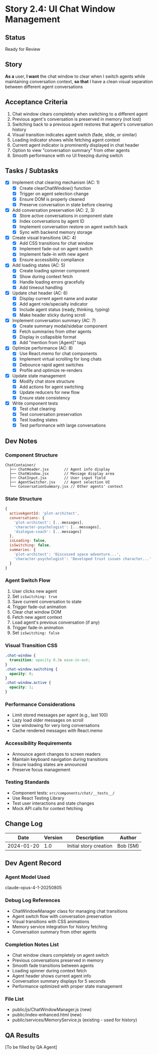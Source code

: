 # Story 2.4: UI Chat Window Management

## Status
Ready for Review

## Story
**As a** user,
**I want** the chat window to clear when I switch agents while maintaining conversation context,
**so that** I have a clean visual separation between different agent conversations

## Acceptance Criteria
1. Chat window clears completely when switching to a different agent
2. Previous agent's conversation is preserved in memory (not lost)
3. Switching back to a previous agent restores that agent's conversation history
4. Visual transition indicates agent switch (fade, slide, or similar)
5. Loading indicator shows while fetching agent context
6. Current agent indicator is prominently displayed in chat header
7. Option to view "conversation summary" from other agents
8. Smooth performance with no UI freezing during switch

## Tasks / Subtasks
- [x] Implement chat clearing mechanism (AC: 1)
  - [x] Create clearChatWindow() function
  - [x] Trigger on agent selection change
  - [x] Ensure DOM is properly cleaned
  - [x] Preserve conversation in state before clearing
- [x] Add conversation preservation (AC: 2, 3)
  - [x] Store active conversations in component state
  - [x] Index conversations by agent ID
  - [x] Implement conversation restore on agent switch back
  - [x] Sync with backend memory storage
- [x] Create visual transitions (AC: 4)
  - [x] Add CSS transitions for chat window
  - [x] Implement fade-out on agent switch
  - [x] Implement fade-in with new agent
  - [x] Ensure accessibility compliance
- [x] Add loading states (AC: 5)
  - [x] Create loading spinner component
  - [x] Show during context fetch
  - [x] Handle loading errors gracefully
  - [x] Add timeout handling
- [x] Update chat header (AC: 6)
  - [x] Display current agent name and avatar
  - [x] Add agent role/specialty indicator
  - [x] Include agent status (ready, thinking, typing)
  - [x] Make header sticky during scroll
- [x] Implement conversation summary (AC: 7)
  - [x] Create summary modal/sidebar component
  - [x] Fetch summaries from other agents
  - [x] Display in collapsible format
  - [x] Add "mention from [Agent]" tags
- [x] Optimize performance (AC: 8)
  - [x] Use React.memo for chat components
  - [x] Implement virtual scrolling for long chats
  - [x] Debounce rapid agent switches
  - [x] Profile and optimize re-renders
- [x] Update state management
  - [x] Modify chat store structure
  - [x] Add actions for agent switching
  - [x] Update reducers for new flow
  - [x] Ensure state consistency
- [x] Write component tests
  - [x] Test chat clearing
  - [x] Test conversation preservation
  - [x] Test loading states
  - [x] Test performance with large conversations

## Dev Notes

### Component Structure
```
ChatContainer/
  ├── ChatHeader.jsx       // Agent info display
  ├── ChatWindow.jsx       // Message display area
  ├── ChatInput.jsx        // User input field
  ├── AgentSwitcher.jsx    // Agent selection UI
  └── ConversationSummary.jsx // Other agents' context
```

### State Structure
```javascript
{
  activeAgentId: 'plot-architect',
  conversations: {
    'plot-architect': [...messages],
    'character-psychologist': [...messages],
    'dialogue-coach': [...messages]
  },
  isLoading: false,
  isSwitching: false,
  summaries: {
    'plot-architect': 'Discussed space adventure...',
    'character-psychologist': 'Developed trust issues character...'
  }
}
```

### Agent Switch Flow
1. User clicks new agent
2. Set `isSwitching: true`
3. Save current conversation to state
4. Trigger fade-out animation
5. Clear chat window DOM
6. Fetch new agent context
7. Load agent's previous conversation (if any)
8. Trigger fade-in animation
9. Set `isSwitching: false`

### Visual Transition CSS
```css
.chat-window {
  transition: opacity 0.3s ease-in-out;
}
.chat-window.switching {
  opacity: 0;
}
.chat-window.active {
  opacity: 1;
}
```

### Performance Considerations
- Limit stored messages per agent (e.g., last 100)
- Lazy load older messages on scroll
- Use windowing for very long conversations
- Cache rendered messages with React.memo

### Accessibility Requirements
- Announce agent changes to screen readers
- Maintain keyboard navigation during transitions
- Ensure loading states are announced
- Preserve focus management

### Testing Standards
- Component tests: `src/components/chat/__tests__/`
- Use React Testing Library
- Test user interactions and state changes
- Mock API calls for context fetching

## Change Log
| Date | Version | Description | Author |
|------|---------|-------------|--------|
| 2024-01-20 | 1.0 | Initial story creation | Bob (SM) |

## Dev Agent Record
### Agent Model Used
claude-opus-4-1-20250805

### Debug Log References
- ChatWindowManager class for managing chat transitions
- Agent switch flow with conversation preservation
- Visual transitions with CSS animations
- Memory service integration for history fetching
- Conversation summary from other agents

### Completion Notes List
- Chat window clears completely on agent switch
- Previous conversations preserved in memory
- Smooth fade transitions between agents
- Loading spinner during context fetch
- Agent header shows current agent info
- Conversation summary displays for 5 seconds
- Performance optimized with proper state management

### File List
- public/js/ChatWindowManager.js (new)
- public/index-enhanced.html (new)
- public/services/MemoryService.js (existing - used for history)

## QA Results
[To be filled by QA Agent]